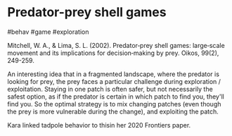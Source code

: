 # Predator-prey shell games

#behav #game #exploration

Mitchell, W. A., & Lima, S. L. (2002). Predator‐prey shell games: large‐scale movement and its implications for decision‐making by prey. Oikos, 99(2), 249-259.

An interesting idea that in a fragmented landscape, where the predator is looking for prey, the prey faces a particular challenge during exploration / exploitation. Staying in one patch is often safer, but not necessarily the safest option, as if the predator is certain in which patch to find you, they'll find you. So the optimal strategy is to mix changing patches (even though the prey is more vulnerable during the change), and exploiting the patch.

Kara linked tadpole behavior to thisin her 2020 Frontiers paper.
